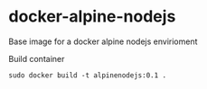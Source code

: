 # docker-alpine-nodejs
Base image for a docker alpine nodejs envirioment

Build container
```
sudo docker build -t alpinenodejs:0.1 .
```
